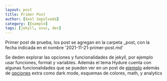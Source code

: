 ```yaml
---
layout: post
title: Primer Post
author: [Axel Sepúlveda]
category: [Example]
tags: [jekyll, osuc, dev]
---
```


Primer post de prueba, los post se agregan en la carpeta _post, con la fecha indicada en el nombre '2021-11-21-primer-post.md'

Se deden explorar las opciones y funcionalidades de jekyll, por ejemplo usar funciones, format y variables. Además el tema Hydure cuenta con algunas funcionalidades que se pueden ver en un post de [ejemplo](/example/2021/04/02/example-content.html) además de [opciones](/example/2021/04/03/options.html) extra como dark mode, esquemas de colores, math, y analytics
